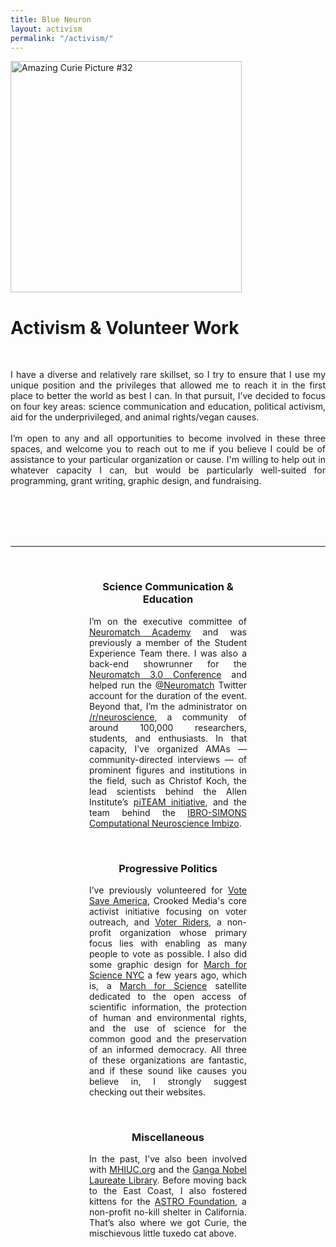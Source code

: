 ```yaml
---
title: Blue Neuron
layout: activism
permalink: "/activism/"
---
```


<div class="container-lg p-responsive">
  <div class="test" style="align: center">
    <div class="float-left">
       <img class="d-block pr-4" style="width: 370px;" alt="Amazing Curie Picture #32" src="{{"/assets/img/amazing-curie-picture-32.jpg" | relative_url}}">
    </div>
    <div class="overflow-hidden">
			<h1>Activism & Volunteer Work</h1><br>
      <p style="text-align: justify;">I have a diverse and relatively rare skillset, so I try to ensure that I use my unique position and the privileges that allowed me to reach it in the first place to better the world as best I can. In that pursuit, I’ve decided to focus on four key areas: science communication and education, political activism, aid for the underprivileged, and animal rights/vegan causes.<br><br>I’m open to any and all opportunities to become involved in these three spaces, and welcome you to reach out to me if you believe I could be of assistance to your particular organization or cause. I'm willing to help out in whatever capacity I can, but would be particularly well-suited for programming, grant writing, graphic design, and fundraising.</p>
			<br><br><br><br>
			<hr>
    </div>
  </div>
</div>
<br>
<center>
<div style="width:50%">
	<h3>Science Communication & Education</h3>
	<p style="text-align:justify;">I’m on the executive committee of <a href="https://academy.neuromatch.io/">Neuromatch Academy</a> and was previously a member of the Student Experience Team there. I was also a back-end showrunner for the <a href="https://conference.neuromatch.io/">Neuromatch 3.0 Conference</a> and helped run the <a href="https://twitter.com/neuromatch">@Neuromatch</a> Twitter account for the duration of the event. Beyond that, I’m the administrator on <a href="https://www.reddit.com/r/neuroscience/">/r/neuroscience</a>, a community of around 100,000 researchers, students, and enthusiasts. In that capacity, I’ve organized AMAs — community-directed interviews — of prominent figures and institutions in the field, such as Christof Koch, the lead scientists behind the Allen Institute’s <a href="https://alleninstitute.org/what-we-do/brain-science/news-press/articles/automated-pipeline-understanding-how-brain-wired">piTEAM initiative</a>, and the team behind the <a href="https://imbizo.africa/">IBRO-SIMONS Computational Neuroscience Imbizo</a>.</p>
			<br>
			<h3>Progressive Politics</h3>
	<p style="text-align:justify;">I’ve previously volunteered for <a href="https://votesaveamerica.com/">Vote Save America</a>, Crooked Media's core activist initiative focusing on voter outreach, and <a href="https://www.voteriders.org/">Voter Riders</a>, a non-profit organization whose primary focus lies with enabling as many people to vote as possible. I also did some graphic design for <a href="https://www.marchforscience.nyc/">March for Science NYC</a> a few years ago, which is, a <a href="https://marchforscience.org/">March for Science</a> satellite dedicated to the open access of scientific information, the protection of human and environmental rights, and the use of science for the common good and the preservation of an informed democracy. All three of these organizations are fantastic, and if these sound like causes you believe in, I strongly suggest checking out their websites.</p>
			<br> 
			<h3>Miscellaneous</h3>
	<p style="text-align:justify;">In the past, I've also been involved with <a href="https://mentalhealthinunderservedcommunities.org/">MHIUC.org</a> and the <a href="https://www.gangalib.org/">Ganga Nobel Laureate Library</a>. Before moving back to the East Coast, I also fostered kittens for the <a href="https://www.astrofoundation.org/">ASTRO Foundation</a>, a non-profit no-kill shelter in California. That’s also where we got Curie, the mischievous little tuxedo cat above.</p>
	</div></center>
